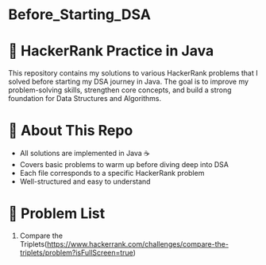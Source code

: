 # Before_Starting_DSA

# 🚀 HackerRank Practice in Java

This repository contains my solutions to various HackerRank problems that I solved before starting my DSA journey in Java.
The goal is to improve my problem-solving skills, strengthen core concepts, and build a strong foundation for Data Structures and Algorithms.

# 📌 About This Repo

- All solutions are implemented in Java ☕
- Covers basic problems to warm up before diving deep into DSA
- Each file corresponds to a specific HackerRank problem
- Well-structured and easy to understand

# 📌 Problem List

1. Compare the Triplets(https://www.hackerrank.com/challenges/compare-the-triplets/problem?isFullScreen=true)
